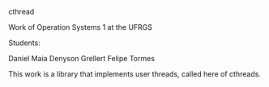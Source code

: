 cthread

Work of Operation Systems 1 at the UFRGS

Students:

Daniel Maia
Denyson Grellert
Felipe Tormes


This work is a library that implements user threads, called here of cthreads.

